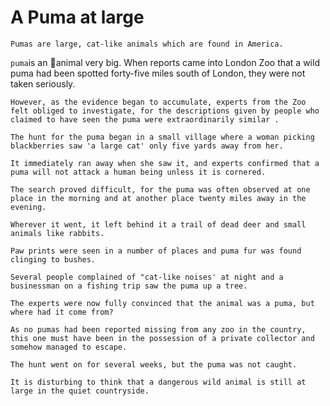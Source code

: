 # A Puma at large

    Pumas are large, cat-like animals which are found in America. 
`puma`is an :tiger2:animal very big. 
    When reports came into London Zoo that a wild puma had been spotted forty-five miles south of London, they were not taken seriously. 



    However, as the evidence began to accumulate, experts from the Zoo felt obliged to investigate, for the descriptions given by people who claimed to have seen the puma were extraordinarily similar .

    The hunt for the puma began in a small village where a woman picking blackberries saw 'a large cat' only five yards away from her. 

    It immediately ran away when she saw it, and experts confirmed that a puma will not attack a human being unless it is cornered. 

    The search proved difficult, for the puma was often observed at one place in the morning and at another place twenty miles away in the evening. 

    Wherever it went, it left behind it a trail of dead deer and small animals like rabbits. 

    Paw prints were seen in a number of places and puma fur was found clinging to bushes. 

    Several people complained of "cat-like noises' at night and a businessman on a fishing trip saw the puma up a tree. 

    The experts were now fully convinced that the animal was a puma, but where had it come from? 

    As no pumas had been reported missing from any zoo in the country, this one must have been in the possession of a private collector and somehow managed to escape. 

    The hunt went on for several weeks, but the puma was not caught. 

    It is disturbing to think that a dangerous wild animal is still at large in the quiet countryside.
